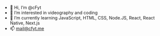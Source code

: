 - 👋 Hi, I’m @cFyt
- 👀 I’m interested in videography and coding
- 🌱 I’m currently learning JavaScript, HTML, CSS, Node.JS, React, React Native, Next.js
- 📫 mail@cfyt.me

